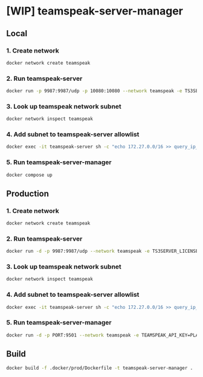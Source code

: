 # [WIP] teamspeak-server-manager

## Local

### 1. Create network

```bash
docker network create teamspeak
```

### 2. Run teamspeak-server

```bash
docker run -p 9987:9987/udp -p 10080:10080 --network teamspeak -e TS3SERVER_LICENSE=accept -e TS3SERVER_QUERY_PROTOCOLS=http --name teamspeak-server teamspeak:3.13
```

### 3. Look up teamspeak network subnet

```bash
docker network inspect teamspeak
```

### 4. Add subnet to teamspeak-server allowlist

```bash
docker exec -it teamspeak-server sh -c "echo 172.27.0.0/16 >> query_ip_allowlist.txt"
```

### 5. Run teamspeak-server-manager

```bash
docker compose up
```

## Production

### 1. Create network

```bash
docker network create teamspeak
```

### 2. Run teamspeak-server

```bash
docker run -d -p 9987:9987/udp --network teamspeak -e TS3SERVER_LICENSE=accept -e TS3SERVER_QUERY_PROTOCOLS=http --name teamspeak-server teamspeak:3.13
```

### 3. Look up teamspeak network subnet

```bash
docker network inspect teamspeak
```

### 4. Add subnet to teamspeak-server allowlist

```bash
docker exec -it teamspeak-server sh -c "echo 172.27.0.0/16 >> query_ip_allowlist.txt"
```

### 5. Run teamspeak-server-manager

```bash
docker run -d -p PORT:9501 --network teamspeak -e TEAMSPEAK_API_KEY=PLACEHOLDER --name teamspeak-server-manager ghcr.io/jesperbeisner/teamspeak-server-manager:X.X.X
```

## Build

```bash
docker build -f .docker/prod/Dockerfile -t teamspeak-server-manager .
```
